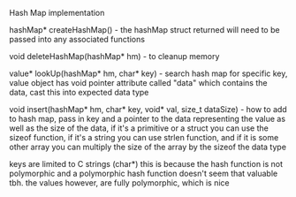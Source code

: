 Hash Map implementation

hashMap* createHashMap() - the hashMap struct returned will need to be passed into any associated functions

void deleteHashMap(hashMap* hm) - to cleanup memory

value* lookUp(hashMap* hm, char* key) - search hash map for specific key, value object has void pointer attribute called "data" which contains the data, cast this into expected data type

void insert(hashMap* hm, char* key, void* val, size_t dataSize) - how to add to hash map, pass in key and a pointer to the data representing the value as well as the size of the data, if it's a primitive or a struct you can use the sizeof function, if it's a string you can use strlen function, and if it is some other array you can multiply the size of the array by the sizeof the data type


keys are limited to C strings (char*) this is because the hash function is not polymorphic and a polymorphic hash function doesn't seem that valuable tbh.
the values however, are fully polymorphic, which is nice
